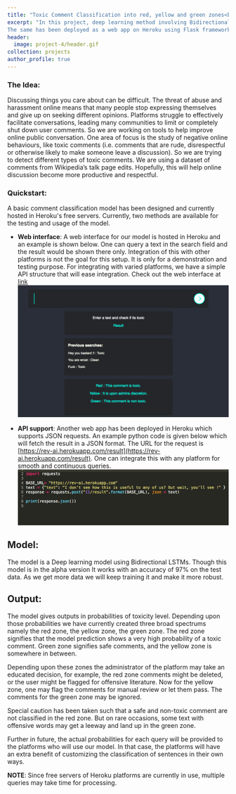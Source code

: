 ```yaml
---
title: "Toxic Comment Classification into red, yellow and green zones<br> <br><img src='/images/project-4/images/teaser.jpg'>"
excerpt: "In this project, deep learning method involving Bidirectional LSTM is used for the model for classifying toxic comments.
The same has been deployed as a web app on Heroku using Flask framework and an API has been created for it. "
header:
  image: project-4/header.gif
collection: projects
author_profile: true
---
```



### The Idea:
Discussing things you care about can be difficult. The threat of abuse and harassment online means that many people stop expressing themselves and give up on seeking different opinions. Platforms struggle to effectively facilitate conversations, leading many communities to limit or completely shut down user comments.
So we are working on tools to help improve online public conversation. One area of focus is the study of negative online behaviours, like toxic comments (i.e. comments that are rude, disrespectful or otherwise likely to make someone leave a discussion). So we are trying to detect different types of toxic comments. We are using a dataset of comments from Wikipedia’s talk page edits. Hopefully, this will help online discussion become more productive and respectful.
### Quickstart:
A basic comment classification model has been designed and currently hosted in Heroku's free servers. Currently, two methods are available for the testing and usage of the model.

* **Web interface**: A web interface for our model is hosted in Heroku and an example is shown below. One can query a text in the search field and the result would be shown there only. Integration of this with other platforms is not the goal for this setup. It is only for a demonstration and testing purpose. For integrating with varied platforms, we have a simple API structure that will ease integration. Check out the web interface at [link](https://comclassify.herokuapp.com/handle_data)
![web interface](/images/project-4/images/2.png "https://comclassify.herokuapp.com/handle_data")

* **API support**: Another web app has been deployed in Heroku which supports JSON requests. An example python code is given below which will fetch the result in a JSON format. The URL for the request is [https://rev-ai.herokuapp.com/result](https://rev-ai.herokuapp.com/result). One can integrate this with any platform for smooth and continuous queries.
![web interface](/images/project-4/images/3.png "rev-ai.herokuapp.com")



## Model:

The model is a Deep learning model using Bidirectional LSTMs. Though this model is in the alpha version It works with an accuracy of 97% on the test data. As we get more data we will keep training it and make it more robust.
## Output:
The model gives outputs in probabilities of toxicity level. Depending upon those probabilities we have currently created three broad spectrums namely the red zone, the yellow zone, the green zone. The red zone signifies that the model prediction shows a very high probability of a toxic comment. Green zone signifies safe comments, and the yellow zone is somewhere in between.

 Depending upon these zones the administrator of the platform may take an educated decision, for example, the red zone comments might be deleted, or the user might be flagged for offensive literature. Now for the yellow zone, one may flag the comments for manual review or let them pass. The comments for the green zone may be ignored.

Special caution has been taken such that a safe and non-toxic comment are not classified in the red zone. But on rare occasions, some text with offensive words may get a leeway and land up in the green zone.

Further in future, the actual probabilities for each query will be provided to the platforms who will use our model. In that case, the platforms will have an extra benefit of customizing the classification of sentences in their own ways.


**NOTE**:
Since free servers of Heroku platforms are currently in use, multiple queries may take time for processing.


